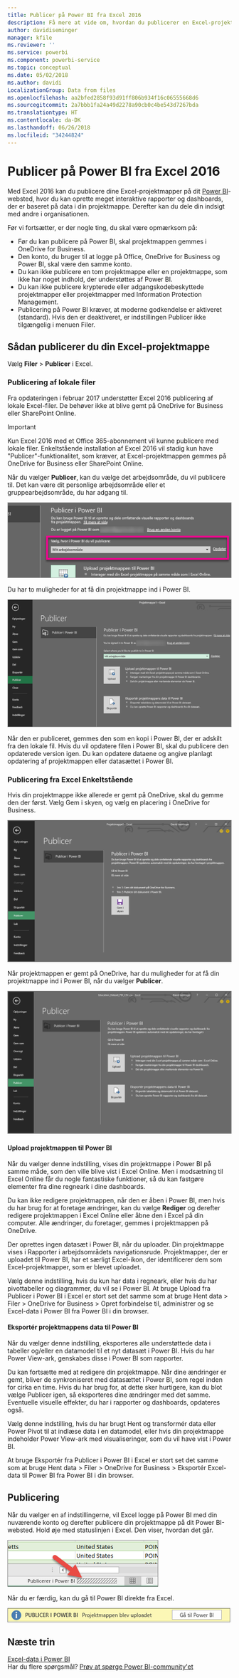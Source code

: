 ```yaml
---
title: Publicer på Power BI fra Excel 2016
description: Få mere at vide om, hvordan du publicerer en Excel-projektmappe på Power BI-webstedet.
author: davidiseminger
manager: kfile
ms.reviewer: ''
ms.service: powerbi
ms.component: powerbi-service
ms.topic: conceptual
ms.date: 05/02/2018
ms.author: davidi
LocalizationGroup: Data from files
ms.openlocfilehash: aa2bfed2858f93d91ff806b934f16c06555668d6
ms.sourcegitcommit: 2a7bbb1fa24a49d2278a90cb0c4be543d7267bda
ms.translationtype: HT
ms.contentlocale: da-DK
ms.lasthandoff: 06/26/2018
ms.locfileid: "34244824"
---
```

# <a name="publish-to-power-bi-from-excel-2016"></a>Publicer på Power BI fra Excel 2016
Med Excel 2016 kan du publicere dine Excel-projektmapper på dit [Power BI](https://powerbi.microsoft.com)-websted, hvor du kan oprette meget interaktive rapporter og dashboards, der er baseret på data i din projektmappe. Derefter kan du dele din indsigt med andre i organisationen.

Før vi fortsætter, er der nogle ting, du skal være opmærksom på:

* Før du kan publicere på Power BI, skal projektmappen gemmes i OneDrive for Business.
* Den konto, du bruger til at logge på Office, OneDrive for Business og Power BI, skal være den samme konto.
* Du kan ikke publicere en tom projektmappe eller en projektmappe, som ikke har noget indhold, der understøttes af Power BI.
* Du kan ikke publicere krypterede eller adgangskodebeskyttede projektmapper eller projektmapper med Information Protection Management.
* Publicering på Power BI kræver, at moderne godkendelse er aktiveret (standard). Hvis den er deaktiveret, er indstillingen Publicer ikke tilgængelig i menuen Filer.

## <a name="to-publish-your-excel-workbook"></a>Sådan publicerer du din Excel-projektmappe
Vælg **Filer** > **Publicer** i Excel.

### <a name="local-file-publishing"></a>Publicering af lokale filer
Fra opdateringen i februar 2017 understøtter Excel 2016 publicering af lokale Excel-filer. De behøver ikke at blive gemt på OneDrive for Business eller SharePoint Online.

> [!IMPORTANT]
> Kun Excel 2016 med et Office 365-abonnement vil kunne publicere med lokale filer. Enkeltstående installation af Excel 2016 vil stadig kun have "Publicer"-funktionalitet, som kræver, at Excel-projektmappen gemmes på OneDrive for Business eller SharePoint Online.
> 
> 

Når du vælger **Publicer**, kan du vælge det arbejdsområde, du vil publicere til. Det kan være dit personlige arbejdsområde eller et gruppearbejdsområde, du har adgang til.

![](media/service-publish-from-excel/pbi_choose_workspace.png)

Du har to muligheder for at få din projektmappe ind i Power BI.

![](media/service-publish-from-excel/pbi_uploadexport3.png)

Når den er publiceret, gemmes den som en kopi i Power BI, der er adskilt fra den lokale fil. Hvis du vil opdatere filen i Power BI, skal du publicere den opdaterede version igen. Du kan opdatere dataene og angive planlagt opdatering af projektmappen eller datasættet i Power BI.

### <a name="publishing-from-excel-standalone"></a>Publicering fra Excel Enkeltstående
Hvis din projektmappe ikke allerede er gemt på OneDrive, skal du gemme den der først. Vælg Gem i skyen, og vælg en placering i OneDrive for Business.

![](media/service-publish-from-excel/pbi_savetoonedrive2.png)

Når projektmappen er gemt på OneDrive, har du muligheder for at få din projektmappe ind i Power BI, når du vælger **Publicer**.

![](media/service-publish-from-excel/pbi_uploadexport2.png)

#### <a name="upload-your-workbook-to-power-bi"></a>Upload projektmappen til Power BI
Når du vælger denne indstilling, vises din projektmappe i Power BI på samme måde, som den ville blive vist i Excel Online. Men i modsætning til Excel Online får du nogle fantastiske funktioner, så du kan fastgøre elementer fra dine regneark i dine dashboards.

Du kan ikke redigere projektmappen, når den er åben i Power BI, men hvis du har brug for at foretage ændringer, kan du vælge **Rediger** og derefter redigere projektmappen i Excel Online eller åbne den i Excel på din computer. Alle ændringer, du foretager, gemmes i projektmappen på OneDrive.

Der oprettes ingen datasæt i Power BI, når du uploader. Din projektmappe vises i Rapporter i arbejdsområdets navigationsrude. Projektmapper, der er uploadet til Power BI, har et særligt Excel-ikon, der identificerer dem som Excel-projektmapper, som er blevet uploadet.

Vælg denne indstilling, hvis du kun har data i regneark, eller hvis du har pivottabeller og diagrammer, du vil se i Power BI.
At bruge Upload fra Publicer i Power BI i Excel er stort set det samme som at bruge Hent data > Filer > OneDrive for Business > Opret forbindelse til, administrer og se Excel-data i Power BI fra Power BI i din browser.

#### <a name="export-workbook-data-to-power-bi"></a>Eksportér projektmappens data til Power BI
Når du vælger denne indstilling, eksporteres alle understøttede data i tabeller og/eller en datamodel til et nyt datasæt i Power BI. Hvis du har Power View-ark, genskabes disse i Power BI som rapporter.

Du kan fortsætte med at redigere din projektmappe. Når dine ændringer er gemt, bliver de synkroniseret med datasættet i Power BI, som regel inden for cirka en time. Hvis du har brug for, at dette sker hurtigere, kan du blot vælge Publicer igen, så eksporteres dine ændringer med det samme. Eventuelle visuelle effekter, du har i rapporter og dashboards, opdateres også.

Vælg denne indstilling, hvis du har brugt Hent og transformér data eller Power Pivot til at indlæse data i en datamodel, eller hvis din projektmappe indeholder Power View-ark med visualiseringer, som du vil have vist i Power BI.

At bruge Eksportér fra Publicer i Power BI i Excel er stort set det samme som at bruge Hent data > Filer > OneDrive for Business > Eksportér Excel-data til Power BI fra Power BI i din browser.

## <a name="publishing"></a>Publicering
Når du vælger en af indstillingerne, vil Excel logge på Power BI med din nuværende konto og derefter publicere din projektmappe på dit Power BI-websted. Hold øje med statuslinjen i Excel. Den viser, hvordan det går.

![](media/service-publish-from-excel/pbi_publishingstatus.png)

Når du er færdig, kan du gå til Power BI direkte fra Excel.

![](media/service-publish-from-excel/pbi_gotopbi.png)

## <a name="next-steps"></a>Næste trin
[Excel-data i Power BI](service-excel-workbook-files.md)  
Har du flere spørgsmål? [Prøv at spørge Power BI-community'et](http://community.powerbi.com/)

